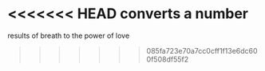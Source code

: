 <<<<<<< HEAD
converts a number 
=======
results of breath to the power of love
>>>>>>> 085fa723e70a7cc0cff1f13e6dc600f508df55f2
